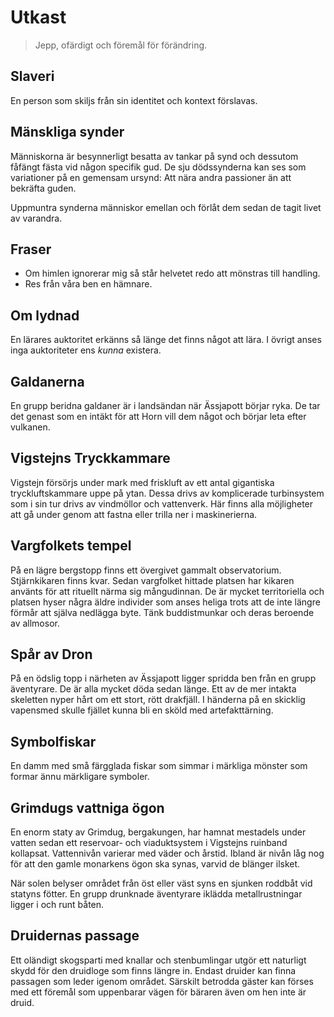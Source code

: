 # Utkast

> Jepp, ofärdigt och föremål för förändring.

## Slaveri

En person som skiljs från sin identitet och kontext förslavas.

## Mänskliga synder

Människorna är besynnerligt besatta av tankar på synd och dessutom fåfängt fästa vid någon specifik gud. De sju dödssynderna kan ses som variationer på en gemensam ursynd: Att nära andra passioner än att bekräfta guden.

Uppmuntra synderna människor emellan och förlåt dem sedan de tagit livet av varandra.

## Fraser

* Om himlen ignorerar mig så står helvetet redo att mönstras till handling.
* Res från våra ben en hämnare.

## Om lydnad

En lärares auktoritet erkänns så länge det finns något att lära. I övrigt anses inga auktoriteter ens *kunna* existera.

## Galdanerna

En grupp beridna galdaner är i landsändan när Ässjapott börjar ryka. De tar det genast som en intäkt för att Horn vill dem något och börjar leta efter vulkanen.

## Vigstejns Tryckkammare

Vigstejn försörjs under mark med friskluft av ett antal gigantiska tryckluftskammare uppe på ytan. Dessa drivs av komplicerade turbinsystem som i sin tur drivs av vindmöllor och vattenverk. Här finns alla möjligheter att gå under genom att fastna eller trilla ner i maskinerierna.

## Vargfolkets tempel

På en lägre bergstopp finns ett övergivet gammalt observatorium. Stjärnkikaren finns kvar. Sedan vargfolket hittade platsen har kikaren använts för att rituellt närma sig mångudinnan. De är mycket territoriella och platsen hyser några äldre individer som anses heliga trots att de inte längre förmår att själva nedlägga byte. Tänk buddistmunkar och deras beroende av allmosor.

## Spår av Dron

På en ödslig topp i närheten av Ässjapott ligger spridda ben från en grupp äventyrare. De är alla mycket döda sedan länge. Ett av de mer intakta skeletten nyper hårt om ett stort, rött drakfjäll. I händerna på en skicklig vapensmed skulle fjället kunna bli en sköld med artefakttärning.

## Symbolfiskar

En damm med små färgglada fiskar som simmar i märkliga mönster som formar ännu märkligare symboler.

## Grimdugs vattniga ögon

En enorm staty av Grimdug, bergakungen, har hamnat mestadels under vatten sedan ett reservoar- och viaduktsystem i Vigstejns ruinband kollapsat. Vattennivån varierar med väder och årstid. Ibland är nivån låg nog för att den gamle monarkens ögon ska synas, varvid de blänger ilsket.

När solen belyser området från öst eller väst syns en sjunken roddbåt vid statyns fötter. En grupp drunknade äventyrare iklädda metallrustningar ligger i och runt båten.

## Druidernas passage

Ett oländigt skogsparti med knallar och stenbumlingar utgör ett naturligt skydd för den druidloge som finns längre in. Endast druider kan finna passagen som leder igenom området. Särskilt betrodda gäster kan förses med ett föremål som uppenbarar vägen för bäraren även om hen inte är druid.
